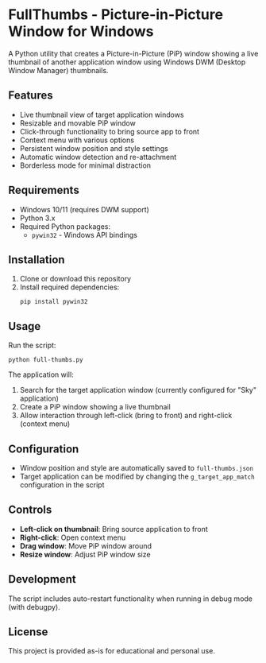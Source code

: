 # FullThumbs - Picture-in-Picture Window for Windows

A Python utility that creates a Picture-in-Picture (PiP) window showing a live thumbnail of another application window using Windows DWM (Desktop Window Manager) thumbnails.

## Features

- Live thumbnail view of target application windows
- Resizable and movable PiP window
- Click-through functionality to bring source app to front
- Context menu with various options
- Persistent window position and style settings
- Automatic window detection and re-attachment
- Borderless mode for minimal distraction

## Requirements

- Windows 10/11 (requires DWM support)
- Python 3.x
- Required Python packages:
  - `pywin32` - Windows API bindings

## Installation

1. Clone or download this repository
2. Install required dependencies:
   ```
   pip install pywin32
   ```

## Usage

Run the script:
```
python full-thumbs.py
```

The application will:
1. Search for the target application window (currently configured for "Sky" application)
2. Create a PiP window showing a live thumbnail
3. Allow interaction through left-click (bring to front) and right-click (context menu)

## Configuration

- Window position and style are automatically saved to `full-thumbs.json`
- Target application can be modified by changing the `g_target_app_match` configuration in the script

## Controls

- **Left-click on thumbnail**: Bring source application to front
- **Right-click**: Open context menu
- **Drag window**: Move PiP window around
- **Resize window**: Adjust PiP window size

## Development

The script includes auto-restart functionality when running in debug mode (with debugpy).

## License

This project is provided as-is for educational and personal use.
